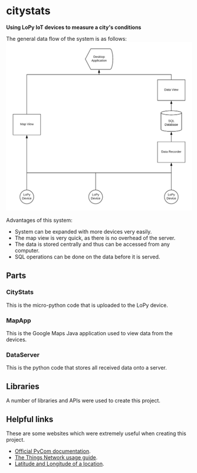 # citystats
**Using LoPy IoT devices to measure a city's conditions**   
  
The general data flow of the system is as follows:
![data flow diagram](resources/diagrams/data_flow.png "wow")    
  
Advantages of this system:  
* System can be expanded with more devices very easily.
* The map view is very quick, as there is no overhead of the server.
* The data is stored centrally and thus can be accessed from any computer. 
* SQL operations can be done on the data before it is served. 
  
     
## Parts ## 

### CityStats ### 
This is the micro-python code that is uploaded to the LoPy device.  

### MapApp ### 
This is the Google Maps Java application used to view data from the devices. 

### DataServer ###
This is the python code that stores all received data onto a server. 

## Libraries ## 
A number of libraries and APIs were used to create this project. 

## Helpful links ## 
These are some websites which were extremely useful when creating this project.   
* [Official PyCom documentation](https://docs.pycom.io/chapter/gettingstarted/).  
* [The Things Network usage guide](https://www.thethingsnetwork.org/docs/devices/lopy/usage.html).  
* [Latitude and Longitude of a location](https://www.latlong.net/).   

